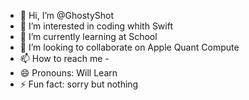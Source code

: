 - 👋 Hi, I’m @GhostyShot
- 👀 I’m interested in coding whith Swift
- 🌱 I’m currently learning at School
- 💞️ I’m looking to collaborate on Apple Quant Compute
- 📫 How to reach me -
- 😄 Pronouns: Will Learn
- ⚡ Fun fact: sorry but nothing

<!---
GhostyShot/GhostyShot is a ✨ special ✨ repository because its `README.md` (this file) appears on your GitHub profile.
You can click the Preview link to take a look at your changes.
--->
